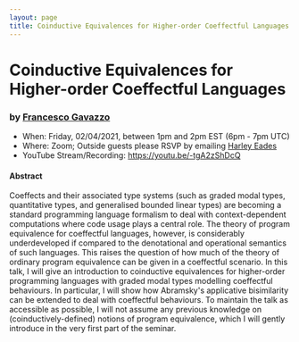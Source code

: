```yaml
---
layout: page
title: Coinductive Equivalences for Higher-order Coeffectful Languages
---
```


Coinductive Equivalences for Higher-order Coeffectful Languages
======
### by [Francesco Gavazzo](https://sites.google.com/view/francescogavazzo/about)

- When: Friday, 02/04/2021, between 1pm and 2pm EST (6pm - 7pm UTC)
- Where: Zoom; Outside guests please RSVP by emailing <a href="mailto:harley.eades@gmail.com">Harley Eades</a>
- YouTube Stream/Recording: <https://youtu.be/-tgA2zShDcQ>

#### Abstract

Coeffects and their associated type systems (such as graded modal
types, quantitative types, and generalised bounded linear types) are
becoming a standard programming language formalism to deal with
context-dependent computations where code usage plays a central
role. The theory of program equivalence for coeffectful languages,
however, is considerably underdeveloped if compared to the
denotational and operational semantics of such languages. This raises
the question of how much of the theory of ordinary program equivalence
can be given in a coeffectful scenario. In this talk, I will give an
introduction to coinductive equivalences for higher-order programming
languages with graded modal types modelling coeffectful behaviours. In
particular, I will show how Abramsky's applicative bisimilarity can be
extended to deal with coeffectful behaviours. To maintain the talk as
accessible as possible, I will not assume any previous knowledge on
(coinductively-defined) notions of program equivalence, which I will
gently introduce in the very first part of the seminar.


